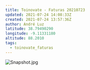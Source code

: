 ```yaml
---
title: Toinovate - Faturas 20210723
updated: 2021-07-24 14:08:33Z
created: 2021-07-24 13:57:36Z
author: André Luz
latitude: 38.79490290
longitude: -9.11331180
altitude: 88.2010
tags:
  - toinovate_faturas
---
```


![Snapshot.jpg](Snapshot.jpg)